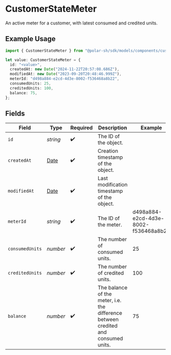 # CustomerStateMeter

An active meter for a customer, with latest consumed and credited units.

## Example Usage

```typescript
import { CustomerStateMeter } from "@polar-sh/sdk/models/components/customerstatemeter.js";

let value: CustomerStateMeter = {
  id: "<value>",
  createdAt: new Date("2024-11-22T20:57:08.686Z"),
  modifiedAt: new Date("2023-09-20T20:48:46.999Z"),
  meterId: "d498a884-e2cd-4d3e-8002-f536468a8b22",
  consumedUnits: 25,
  creditedUnits: 100,
  balance: 75,
};
```

## Fields

| Field                                                                                         | Type                                                                                          | Required                                                                                      | Description                                                                                   | Example                                                                                       |
| --------------------------------------------------------------------------------------------- | --------------------------------------------------------------------------------------------- | --------------------------------------------------------------------------------------------- | --------------------------------------------------------------------------------------------- | --------------------------------------------------------------------------------------------- |
| `id`                                                                                          | *string*                                                                                      | :heavy_check_mark:                                                                            | The ID of the object.                                                                         |                                                                                               |
| `createdAt`                                                                                   | [Date](https://developer.mozilla.org/en-US/docs/Web/JavaScript/Reference/Global_Objects/Date) | :heavy_check_mark:                                                                            | Creation timestamp of the object.                                                             |                                                                                               |
| `modifiedAt`                                                                                  | [Date](https://developer.mozilla.org/en-US/docs/Web/JavaScript/Reference/Global_Objects/Date) | :heavy_check_mark:                                                                            | Last modification timestamp of the object.                                                    |                                                                                               |
| `meterId`                                                                                     | *string*                                                                                      | :heavy_check_mark:                                                                            | The ID of the meter.                                                                          | d498a884-e2cd-4d3e-8002-f536468a8b22                                                          |
| `consumedUnits`                                                                               | *number*                                                                                      | :heavy_check_mark:                                                                            | The number of consumed units.                                                                 | 25                                                                                            |
| `creditedUnits`                                                                               | *number*                                                                                      | :heavy_check_mark:                                                                            | The number of credited units.                                                                 | 100                                                                                           |
| `balance`                                                                                     | *number*                                                                                      | :heavy_check_mark:                                                                            | The balance of the meter, i.e. the difference between credited and consumed units.            | 75                                                                                            |